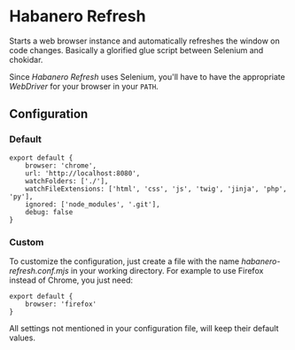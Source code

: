 # Habanero Refresh
Starts a web browser instance and automatically refreshes the window on code changes. Basically a glorified glue script between Selenium and chokidar.

Since *Habanero Refresh* uses Selenium, you'll have to have the appropriate *WebDriver* for your browser in your `PATH`.

## Configuration

### Default
```
export default {
    browser: 'chrome',
    url: 'http://localhost:8080',
    watchFolders: ['./'],
    watchFileExtensions: ['html', 'css', 'js', 'twig', 'jinja', 'php', 'py'],
    ignored: ['node_modules', '.git'],
    debug: false
}
```
### Custom
To customize the configuration, just create a file with the name *habanero-refresh.conf.mjs* in your working directory. For example to use Firefox instead of Chrome, you just need:
```
export default {
    browser: 'firefox'
}
```
All settings not mentioned in your configuration file, will keep their default values.